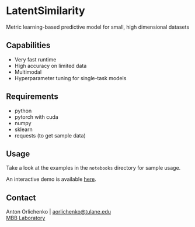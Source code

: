 # LatentSimilarity
Metric learning-based predictive model for small, high dimensional datasets

## Capabilities
- Very fast runtime
- High accuracy on limited data
- Multimodal
- Hyperparameter tuning for single-task models

## Requirements
- python
- pytorch with cuda
- numpy
- sklearn
- requests (to get sample data)

## Usage
Take a look at the examples in the ```notebooks``` directory for sample usage.

An interactive demo is available <a href='https://aorliche.github.io/LatSim/'>here</a>.

## Contact
Anton Orlichenko | aorlichenko@tulane.edu<br/>
<a href='https://www2.tulane.edu/~wyp/'>MBB Laboratory</a>
